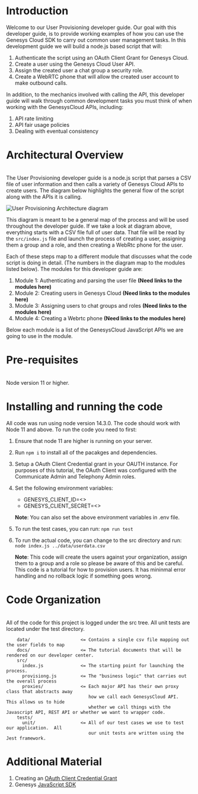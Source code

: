 # Introduction

Welcome to our User Provisioning developer guide. Our goal with this developer guide, is to provide working examples of how you can use the Genesys Cloud SDK to carry out common user management tasks. In this development guide we will build a node.js based script that will:

1. Authenticate the script using an OAuth Client Grant for Genesys Cloud.
2. Create a user using the Genesys Cloud User API.
3. Assign the created user a chat group a security role.
4. Create a WebRTC phone that will allow the created user account to make outbound calls.

In addition, to the mechanics involved with calling the API, this developer guide will walk through common development tasks you must think of when working with the GenesysCloud APIs, including:

1.  API rate limiting
2.  API fair usage policies
3.  Dealing with eventual consistency

# Architectural Overview

\
The User Provisioning developer guide is a node.js script that parses a CSV file of user information and then calls a variety of Genesys Cloud APIs to create users. The diagram below highlights the general flow of the script along with the APIs it is calling.

![User Provisioning Architecture diagram]("resources/images/user_provisioning_arch_intro.png")

This diagram is meant to be a general map of the process and will be used throughout the developer guide. If we take a look at diagram above, everything starts with a CSV file full of user data. That file will be read by the `src/index.js` file and launch the process of creating a user, assigning them a group and a role, and then creating a WebRtc phone for the user.

Each of these steps map to a different module that discusses what the code script is doing in detail. (The numbers in the diagram map to the modules listed below). The modules for this developer guide are:

1. Module 1: Authenticating and parsing the user file **(Need links to the modules here)**
2. Module 2: Creating users in Genesys Cloud **(Need links to the modules here)**
3. Module 3: Assigning users to chat groups and roles **(Need links to the modules here)**
4. Module 4: Creating a Webrtc phone **(Need links to the modules here)**

Below each module is a list of the GenesysCloud JavaScript APIs we are going to use in the module.

# Pre-requisites

\
Node version 11 or higher.

# Installing and running the code

All code was run using node version 14.3.0. The code should work with Node 11 and above. To run the code you need to first:

1. Ensure that node 11 are higher is running on your server.
2. Run `npm i` to install all of the pacakges and dependencies.
3. Setup a OAuth Client Credential grant in your OAUTH instance. For purposes of this tutorial, the OAuth Client was configured with the Communicate Admin and Telephony Admin roles.

4. Set the following environment variables:

   - GENESYS_CLIENT_ID=<<YOUR CLIENT ID>>
   - GENESYS_CLIENT_SECRET=<<YOUR CLIENT SECRET>>

   **Note**: You can also set the above environment variables in .env file.

5. To run the test cases, you can run: `npm run test`
6. To run the actual code, you can change to the src directory and run: `node index.js ../data/userdata.csv`

   **Note**: This code will create the users against your organization, assign them to a group and a role so please be aware of this and be careful. This code is a tutorial for how to provision users. It has mininmal error handling and no rollback logic if something goes wrong.

# Code Organization

\
All of the code for this project is logged under the src tree. All unit tests are located under the test directory.

```
    data/                   <= Contains a single csv file mapping out the user fields to map
    docs/                   <= The tutorial documents that will be rendered on our developer center.
    src/
      index.js              <= The starting point for launching the process.
      provisiong.js         <= The "business logic" that carries out the overall process
      proxies/              <= Each major API has their own proxy class that abstracts away
                               how we call each GenesysCloud API.  This allows us to hide
                               whether we call things with the Javascript API, REST API or whether we want to wrapper code.
    tests/
      unit/                 <= All of our test cases we use to test our application.  All
                               our unit tests are written using the Jest framework.
```

# Additional Material

1. Creating an [OAuth Client Credential Grant](https://help.mypurecloud.com/articles/create-an-oauth-client/)
2. Genesys [JavaScript SDK](https://developer.mypurecloud.com/api/rest/client-libraries/javascript/)
